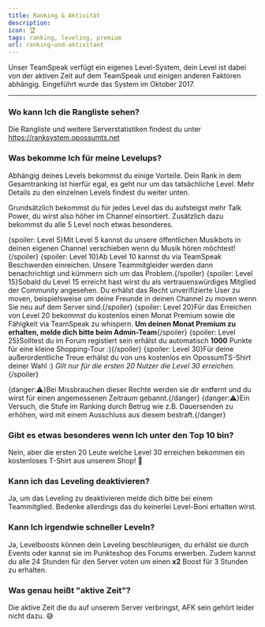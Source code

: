```yaml
---
title: Ranking & Aktivität
description:
icon: 🏆
tags: ranking, leveling, premium
url: ranking-und-aktivitaet
---
```


Unser TeamSpeak verfügt ein eigenes Level-System, dein Level ist dabei von der aktiven Zeit auf dem TeamSpeak und einigen anderen Faktoren abhängig. Eingeführt wurde das System im Oktober 2017.

----------

### Wo kann Ich die Rangliste sehen?
Die Rangliste und weitere Serverstatistiken findest du unter https://ranksystem.opossumts.net

### Was bekomme Ich für meine Levelups?
Abhängig deines Levels bekommst du einige Vorteile. Dein Rank in dem Gesamtranking ist hierfür egal, es geht nur um das tatsächliche Level. Mehr Details zu den einzelnen Levels findest du weiter unten.

Grundsätzlich bekommst du für jedes Level das du aufsteigst mehr Talk Power, du wirst also höher im Channel einsortiert. Zusätzlich dazu bekommst du alle 5 Level noch etwas besonderes.

{spoiler: Level 5}Mit Level 5 kannst du unsere öffentlichen Musikbots in deinen eigenen Channel verschieben wenn du Musik hören möchtest!{/spoiler}
{spoiler: Level 10}Ab Level 10 kannst du via TeamSpeak Beschwerden einreichen. Unsere Teammitgleider werden dann benachrichtigt und kümmern sich um das Problem.{/spoiler}
{spoiler: Level 15}Sobald du Level 15 erreicht hast wirst du als vertrauenswürdiges Mitglied der Community angesehen. Du erhälst das Recht unverifizierte User zu moven, beispielsweise um deine Freunde in deinen Channel zu moven wenn Sie neu auf dem Server sind.{/spoiler}
{spoiler: Level 20}Für das Erreichen von Level 20 bekommst du kostenlos einen Monat Premium sowie die Fähigkeit via TeamSpeak zu whispern. **Um deinen Monat Premium zu erhalten, melde dich bitte beim Admin-Team**{/spoiler}
{spoiler: Level 25}Solltest du im Forum registiert sein erhälst du automatisch **1000** Punkte für eine kleine Shopping-Tour :){/spoiler}
{spoiler: Level 30}Für deine außerordentliche Treue erhälst du von uns kostenlos ein OpossumTS-Shirt deiner Wahl :) _Gilt nur für die ersten 20 Nutzer die Level 30 erreichen._{/spoiler}

{danger:⚠️}Bei Missbrauchen dieser Rechte werden sie dir entfernt und du wirst für einen angemessenen Zeitraum gebannt.{/danger}
{danger:⚠️}Ein Versuch, die Stufe im Ranking durch Betrug wie z.B. Dauersenden zu erhöhen, wird mit einem Ausschluss aus diesem bestraft.{/danger}

### Gibt es etwas besonderes wenn Ich unter den Top 10 bin?
Nein, aber die ersten 20 Leute welche Level 30 erreichen bekommen ein kostenloses T-Shirt aus unserem Shop! 🤗

### Kann ich das Leveling deaktivieren?
Ja, um das Leveling zu deaktivieren melde dich bitte bei einem Teammitglied. Bedenke allerdings das du keinerlei Level-Boni erhalten wirst.

### Kann Ich irgendwie schneller Leveln?
Ja, Levelboosts können dein Leveling beschleunigen, du erhälst sie durch Events oder kannst sie im Punkteshop des Forums erwerben. Zudem kannst du alle 24 Stunden für den Server voten um einen **x2** Boost für 3 Stunden zu erhalten.

### Was genau heißt "aktive Zeit"?
Die aktive Zeit die du auf unserem Server verbringst, AFK sein gehört leider nicht dazu. 😅
